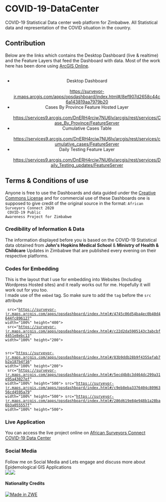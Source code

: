 # COVID-19-DataCenter
COVID-19 Statistical Data center web platform for Zimbabwe. All Statistical data and representation of the COVID situation in the country. 

## Contribution
Below are the links which contains the Desktop Dashboard (live & realtime) and the Feature Layers that feed the Dashboard with data. Most of the work here has been done using <a href="https://arcgis.com/">ArcGIS Online</a>. 
<br><br>
<ul class="list-group list-group-horizontal" style="text-align:center;">
											<!--tips: use .list-group-horizontal-{sm|md|lg|xl} responsive variant to make a list group horizontal starting at that breakpoint’s min-width-->
											<li class="list-group-item ">Desktop Dashboard<br><br>
											<a href="https://surveyor-jr.maps.arcgis.com/apps/opsdashboard/index.html#/8ef907d2658c44c6a143819aa7979b20">https://surveyor-jr.maps.arcgis.com/apps/opsdashboard/index.html#/8ef907d2658c44c6a143819aa7979b20</a>
										</li>
											<li class="list-group-item">Cases By Province Feature Hosted Layer<br><br>
											<a href="https://services9.arcgis.com/DnERH4rcjw7NU6lv/arcgis/rest/services/Case_By_Province/FeatureServer">https://services9.arcgis.com/DnERH4rcjw7NU6lv/arcgis/rest/services/Case_By_Province/FeatureServer</a>
										</li>
											<li class="list-group-item">Cumulative Cases Table<br><br>
											<a href="https://services9.arcgis.com/DnERH4rcjw7NU6lv/arcgis/rest/services/cumulative_cases/FeatureServer">https://services9.arcgis.com/DnERH4rcjw7NU6lv/arcgis/rest/services/cumulative_cases/FeatureServer</a>
										</li>
											<li class="list-group-item">Daily Testing Feature Layer<br><br>
											<a href="https://services9.arcgis.com/DnERH4rcjw7NU6lv/arcgis/rest/services/Daily_Testing_updates/FeatureServer">https://services9.arcgis.com/DnERH4rcjw7NU6lv/arcgis/rest/services/Daily_Testing_updates/FeatureServer</a>
										</li>
</ul> 

## Terms & Conditions of use
Anyone is free to use the Dashboards and data guided under the <a href="LICENSE">Creative Commons License</a> and for commercial use of these Dashboards one is supposed to give credit of the original source in the format:
<code>African Surveyors Connect 2020<br> COVID-19 Public Awareness Project for Zimbabwe</code>

### Credibility of Information & Data
The information displayed before you is based on the COVID-19 Statistical data obtained from <strong>John's Hopkins Medical School</strong> & <strong>Ministry of Health & Childcare</strong> Updates in Zimbabwe that are published every evening on their respective platforms. 


### Codes for Embedding
This is the layout that I use for embedding into Websites (Including Wordpress Hosted sites) and it really works out for me. Hopefully it will work out for you too.
<br>
I made use of the <code>embed</code> tag. So make sure to add the <code>tag</code> before the <code>src</code> attribute

<code> src="https://surveyor-jr.maps.arcgis.com/apps/opsdashboard/index.html#/4745c06d54ba4ec0b40d4644fc896127" width="100%" height="400"><br>
		src="https://surveyor-jr.maps.arcgis.com/apps/opsdashboard/index.html#/c22d2da5905143c3abcbf4451e8ebc13" width="100%" height="200"><br>		
	   src="https://surveyor-jr.maps.arcgis.com/apps/opsdashboard/index.html#/83b9ddb28b9f4355afab7b2a187b4f16" width="100%" height="200"><br>
		 src="https://surveyor-jr.maps.arcgis.com/apps/opsdashboard/index.html#/5ecd4b8c3d464dc299a31e95a43027ef" width="100%" height="500">
	src="https://surveyor-jr.maps.arcgis.com/apps/opsdashboard/index.html#/c9eb8eba3376404c8096356cd4595a79" width="100%" height="500">
		 src="https://surveyor-jr.maps.arcgis.com/apps/opsdashboard/index.html#/286d619e84e948b1a28ba6b3a055557f" width="100%" height="500">
</code>

### Live Application
You can access the live project online on <a href="http://covid19.africansurveyors.net/">African Surveyors Connect COVID-19 Data Center</a>

### Social Media
Follow me on Social Media and Lets engage and discuss more about Epidemological GIS Applications
<br>
<a href="https://facebook.com/kumbiraimatingo"><img src="https://findicons.com/files/icons/2425/firecracker/36/facebook.png"></a><a href="https://twitter.com/surveyor_jr"><img src="https://findicons.com/files/icons/2192/flavour_extended/48/twitter_standing.png"></a>

#### Nationality Credits
[![Made in ZWE](https://emojipedia-us.s3.dualstack.us-west-1.amazonaws.com/thumbs/120/apple/237/flag-for-zimbabwe_1f1ff-1f1fc.png)](https://github.com/iamngoni/made-in-zwe)
